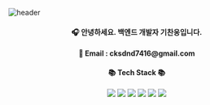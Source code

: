 ![header](https://capsule-render.vercel.app/api?type=waving&color=7E8EF1&height=200&section=header&text=Chanung's%20Github!&fontSize=35&fontAlignY=35&fontColor=f7f5f5)

<div align="center">

#### 🎧 안녕하세요. 백엔드 개발자 기찬웅입니다.
<h4>📧 Email : cksdnd7416@gmail.com</h4>
</div>
<div align="center">
    
#### 📚 Tech Stack 📚

</div>
<div align="center">
    <img src="https://img.shields.io/badge/Django-092E20?style=flat-square&logo=Django&logoColor=white"/>
    <img src="https://img.shields.io/badge/Python-3776AB?style=flat-square&logo=Python&logoColor=white"/>
    <img src="https://img.shields.io/badge/React-0E39A9?style=flat-square&logo=React&logoColor=white"/>
    <img src="https://img.shields.io/badge/MySQL-4479A1?style=flat-square&logo=MySQL&logoColor=white"/>
    <img src="https://img.shields.io/badge/MariaDB-1F305F?style=flat-square&logo=MariaDB&logoColor=white"/>
    <img src="https://img.shields.io/badge/Git-F05032?style=flat-square&logo=Git&logoColor=white"/>
<!--     <p align="center">
      <a href="https://skillicons.dev">
        <img src="https://skillicons.dev/icons?i=django,react,aws,git,github,mysql,html,css" />
      </a>
    </p> -->
</div>

<br>
<br>

<div align="center">



<!-- 🛠️ Tools 🛠️ -->
<!-- </div> -->
<!-- <br> -->
<!-- <div align="center"> -->
<!--     <img src="https://img.shields.io/badge/VScode-394EFF?style=flat-square&logo=Visual Studio Code&logoColor=white"/> -->
<!--     <img src="https://img.shields.io/badge/Eclipse-2C2255?style=flat-square&logo=Eclipse IDE&logoColor=white"/> -->
<!-- </div> -->


<div align="center">
<!-- 📝 More 📝 -->
</div>
<!-- <br> -->
<div align="center">
<!--     <a href='https://itchanchan.tistory.com/' target='_blank'><img src="https://img.shields.io/badge/Blog link-FF4785?style=flat-square&logo=Tistory&logoColor=white"/></a> -->
<!--    <a href='https://drive.google.com/file/d/1z_dOCEuoEylxfgwW7uBkQn1cIytouBSK/view?usp=sharing' target='_blank'><img src="https://img.shields.io/badge/Notion link-D77310?style=flat-square&logo=Notion&logoColor=white"/></a> -->
</div>


<!-- ![chanung-ki's GitHub stats](https://github-readme-stats.vercel.app/api?username=chanung-ki&count_private=true) -->
